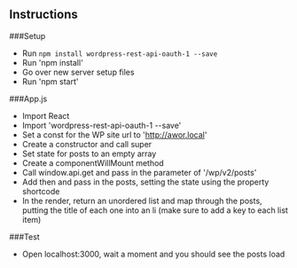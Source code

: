 ## Instructions

###Setup
- Run `npm install wordpress-rest-api-oauth-1 --save`
- Run 'npm install'
- Go over new server setup files
- Run 'npm start'

###App.js
- Import React
- Import 'wordpress-rest-api-oauth-1 --save'
- Set a const for the WP site url to 'http://awor.local'
- Create a constructor and call super
- Set state for posts to an empty array
- Create a componentWillMount method
- Call window.api.get and pass in the parameter of '/wp/v2/posts'
- Add then and pass in the posts, setting the state using the property shortcode
- In the render, return an unordered list and map through the posts, putting the title of each one into an li (make sure to add a key to each list item)

###Test
- Open localhost:3000, wait a moment and you should see the posts load

